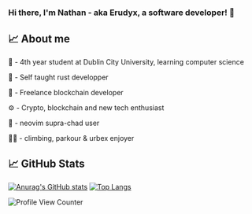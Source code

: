 ### Hi there, I'm Nathan - aka Erudyx, a software developer! 👋

## &#x1f4c8; About me

💼 - 4th year student at Dublin City University, learning computer science

💼 - Self taught rust developper

💼 - Freelance blockchain developer

⚙️ - Crypto, blockchain and new tech enthusiast

👑 - neovim supra-chad user

🧗‍♂️ - climbing, parkour & urbex enjoyer


## &#x1f4c8; GitHub Stats
[![Anurag's GitHub stats](https://github-readme-stats.vercel.app/api?username=gdnathan&show_icons=true&theme=gruvbox)](https://github.com/gdnathan/gdnathan)
[![Top Langs](https://github-readme-stats.vercel.app/api/top-langs/?username=gdnathan&layout=compact&theme=gruvbox)](https://github.com/gdnathan/gdnatha,)


![Profile View Counter](https://komarev.com/ghpvc/?username=gdnathan)

